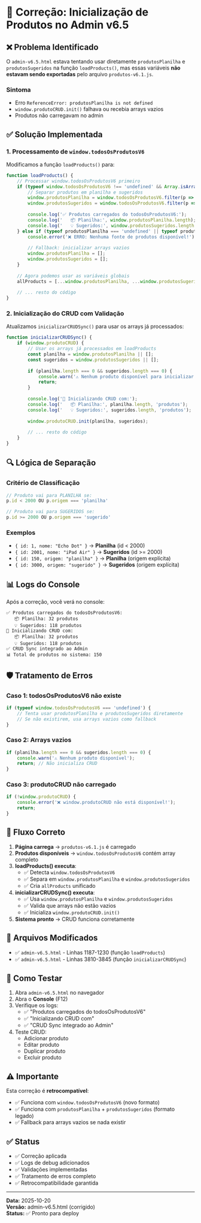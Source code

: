 # 🔧 Correção: Inicialização de Produtos no Admin v6.5

## ❌ Problema Identificado

O `admin-v6.5.html` estava tentando usar diretamente `produtosPlanilha` e `produtosSugeridos` na função `loadProducts()`, mas essas variáveis **não estavam sendo exportadas** pelo arquivo `produtos-v6.1.js`.

### Sintoma
- Erro `ReferenceError: produtosPlanilha is not defined`
- `window.produtoCRUD.init()` falhava ou recebia arrays vazios
- Produtos não carregavam no admin

## ✅ Solução Implementada

### 1. Processamento de `window.todosOsProdutosV6`

Modificamos a função `loadProducts()` para:

```javascript
function loadProducts() {
    // Processar window.todosOsProdutosV6 primeiro
    if (typeof window.todosOsProdutosV6 !== 'undefined' && Array.isArray(window.todosOsProdutosV6)) {
        // Separar produtos em planilha e sugeridos
        window.produtosPlanilha = window.todosOsProdutosV6.filter(p => p.id < 2000 || p.origem === 'planilha');
        window.produtosSugeridos = window.todosOsProdutosV6.filter(p => p.id >= 2000 || p.origem === 'sugerido');
        
        console.log('✅ Produtos carregados do todosOsProdutosV6:');
        console.log('   📦 Planilha:', window.produtosPlanilha.length);
        console.log('   💡 Sugeridos:', window.produtosSugeridos.length);
    } else if (typeof produtosPlanilha === 'undefined' || typeof produtosSugeridos === 'undefined') {
        console.error('❌ ERRO: Nenhuma fonte de produtos disponível!');
        
        // Fallback: inicializar arrays vazios
        window.produtosPlanilha = [];
        window.produtosSugeridos = [];
    }
    
    // Agora podemos usar as variáveis globais
    allProducts = [...window.produtosPlanilha, ...window.produtosSugeridos];
    
    // ... resto do código
}
```

### 2. Inicialização do CRUD com Validação

Atualizamos `inicializarCRUDSync()` para usar os arrays já processados:

```javascript
function inicializarCRUDSync() {
    if (window.produtoCRUD) {
        // Usar os arrays já processados em loadProducts
        const planilha = window.produtosPlanilha || [];
        const sugeridos = window.produtosSugeridos || [];
        
        if (planilha.length === 0 && sugeridos.length === 0) {
            console.warn('⚠️ Nenhum produto disponível para inicializar CRUD');
            return;
        }
        
        console.log('🔄 Inicializando CRUD com:');
        console.log('   📦 Planilha:', planilha.length, 'produtos');
        console.log('   💡 Sugeridos:', sugeridos.length, 'produtos');
        
        window.produtoCRUD.init(planilha, sugeridos);
        
        // ... resto do código
    }
}
```

## 🔍 Lógica de Separação

### Critério de Classificação
```javascript
// Produto vai para PLANILHA se:
p.id < 2000 OU p.origem === 'planilha'

// Produto vai para SUGERIDOS se:
p.id >= 2000 OU p.origem === 'sugerido'
```

### Exemplos
- `{ id: 1, nome: "Echo Dot" }` → **Planilha** (id < 2000)
- `{ id: 2001, nome: "iPad Air" }` → **Sugeridos** (id >= 2000)
- `{ id: 150, origem: "planilha" }` → **Planilha** (origem explícita)
- `{ id: 3000, origem: "sugerido" }` → **Sugeridos** (origem explícita)

## 📊 Logs do Console

Após a correção, você verá no console:

```
✅ Produtos carregados do todosOsProdutosV6:
   📦 Planilha: 32 produtos
   💡 Sugeridos: 118 produtos
🔄 Inicializando CRUD com:
   📦 Planilha: 32 produtos
   💡 Sugeridos: 118 produtos
✅ CRUD Sync integrado ao Admin
📊 Total de produtos no sistema: 150
```

## 🛡️ Tratamento de Erros

### Caso 1: todosOsProdutosV6 não existe
```javascript
if (typeof window.todosOsProdutosV6 === 'undefined') {
    // Tenta usar produtosPlanilha e produtosSugeridos diretamente
    // Se não existirem, usa arrays vazios como fallback
}
```

### Caso 2: Arrays vazios
```javascript
if (planilha.length === 0 && sugeridos.length === 0) {
    console.warn('⚠️ Nenhum produto disponível');
    return; // Não inicializa CRUD
}
```

### Caso 3: produtoCRUD não carregado
```javascript
if (!window.produtoCRUD) {
    console.error('❌ window.produtoCRUD não está disponível!');
    return;
}
```

## 🔄 Fluxo Correto

1. **Página carrega** → `produtos-v6.1.js` é carregado
2. **Produtos disponíveis** → `window.todosOsProdutosV6` contém array completo
3. **loadProducts() executa**:
   - ✅ Detecta `window.todosOsProdutosV6`
   - ✅ Separa em `window.produtosPlanilha` e `window.produtosSugeridos`
   - ✅ Cria `allProducts` unificado
4. **inicializarCRUDSync() executa**:
   - ✅ Usa `window.produtosPlanilha` e `window.produtosSugeridos`
   - ✅ Valida que arrays não estão vazios
   - ✅ Inicializa `window.produtoCRUD.init()`
5. **Sistema pronto** → CRUD funciona corretamente

## 📝 Arquivos Modificados

- ✅ `admin-v6.5.html` - Linhas 1187-1230 (função `loadProducts`)
- ✅ `admin-v6.5.html` - Linhas 3810-3845 (função `inicializarCRUDSync`)

## 🧪 Como Testar

1. Abra `admin-v6.5.html` no navegador
2. Abra o **Console** (F12)
3. Verifique os logs:
   - ✅ "Produtos carregados do todosOsProdutosV6"
   - ✅ "Inicializando CRUD com"
   - ✅ "CRUD Sync integrado ao Admin"
4. Teste CRUD:
   - Adicionar produto
   - Editar produto
   - Duplicar produto
   - Excluir produto

## ⚠️ Importante

Esta correção é **retrocompatível**:
- ✅ Funciona com `window.todosOsProdutosV6` (novo formato)
- ✅ Funciona com `produtosPlanilha` + `produtosSugeridos` (formato legado)
- ✅ Fallback para arrays vazios se nada existir

## ✅ Status

- ✅ Correção aplicada
- ✅ Logs de debug adicionados
- ✅ Validações implementadas
- ✅ Tratamento de erros completo
- ✅ Retrocompatibilidade garantida

---

**Data:** 2025-10-20  
**Versão:** admin-v6.5.html (corrigido)  
**Status:** ✅ Pronto para deploy
